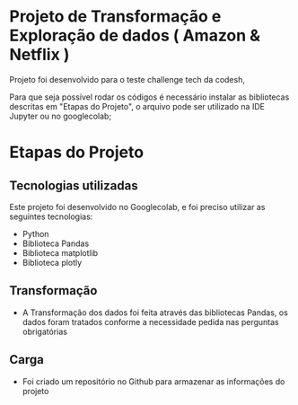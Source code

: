 # Projeto de Transformação e Exploração de dados ( Amazon & Netflix )


Projeto foi desenvolvido para o teste challenge tech da codesh,

Para que seja possível rodar os códigos é necessário instalar as bibliotecas descritas em "Etapas do Projeto", o arquivo pode ser utilizado
na IDE Jupyter ou no googlecolab;


# Etapas do Projeto

## Tecnologias utilizadas

Este projeto foi desenvolvido no Googlecolab, e foi preciso utilizar as seguintes tecnologias:
- Python
- Biblioteca Pandas
- Biblioteca matplotlib
- Biblioteca plotly

## Transformação

- A Transformação dos dados foi feita através das bibliotecas Pandas, os dados foram tratados conforme a necessidade pedida nas perguntas obrigatórias

## Carga

- Foi criado um repositório no Github para armazenar as informações do projeto
